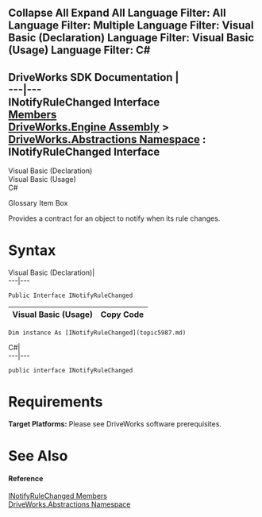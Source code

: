 Collapse All Expand All Language Filter: All  Language Filter: Multiple  Language Filter: Visual Basic (Declaration) Language Filter: Visual Basic (Usage) Language Filter: C#  
---  
DriveWorks SDK Documentation  |   
---|---  
INotifyRuleChanged Interface   
[Members](topic5988.md)   
[DriveWorks.Engine Assembly](topic2156.md) > [DriveWorks.Abstractions Namespace](topic5939.md) : INotifyRuleChanged Interface  
---  
  
Visual Basic (Declaration)    
Visual Basic (Usage)    
C# 

Glossary Item Box

Provides a contract for an object to notify when its rule changes. 

# Syntax

Visual Basic (Declaration)|   
---|---  
      
    
    Public Interface INotifyRuleChanged   
  
Visual Basic (Usage)| Copy Code  
---|---  
      
    
    Dim instance As [INotifyRuleChanged](topic5987.md)  
  
C#|   
---|---  
      
    
    public interface INotifyRuleChanged   
  
# Requirements

**Target Platforms:** Please see DriveWorks software prerequisites.

# See Also

#### Reference

[INotifyRuleChanged Members](topic5988.md)   
[DriveWorks.Abstractions Namespace](topic5939.md)


